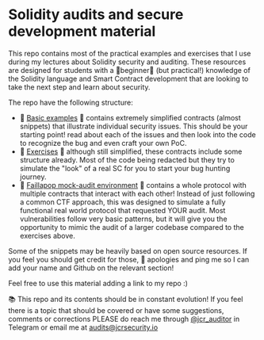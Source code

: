 # Solidity audits and secure development material

This repo contains most of the practical examples and exercises that I use during my lectures about Solidity security and auditing. These resources are designed for students with a :seedling:beginner:seedling: (but practical!) knowledge of the Solidity language and Smart Contract development that are looking to take the next step and learn about security.

The repo have the following structure:

- :bug: [Basic examples](/examples) :bug: contains extremely simplified contracts (almost snippets) that illustrate individual security issues. This should be your starting point! read about each of the issues and then look into the code to recognize the bug and even craft your own PoC.
- :hatching_chick: [Exercises](/exercises) :hatching_chick: although still simplified, these contracts include some structure already. Most of the code being redacted but they try to simulate the "look" of a real SC for you to start your bug hunting journey.
- :muscle: [Faillapop mock-audit environment](/faillapop) :muscle: contains a whole protocol with multiple contracts that interact with each other! Instead of just following a common CTF approach, this was designed to simulate a fully functional real world protocol that requested YOUR audit. Most vulnerabilities follow very basic patterns, but it will give you the opportunity to mimic the audit of a larger codebase compared to the exercises above. 


Some of the snippets may be heavily based on open source resources. If you feel you should get credit for those, :bow: apologies and ping me so I can add your name and Github on the relevant section!


Feel free to use this material adding a link to my repo :)


:books: This repo and its contents should be in constant evolution! If you feel there is a topic that should be covered or have some suggestions, comments or corrections PLEASE do reach me through [@jcr_auditor](https://t.me/jcr_auditor) in Telegram or email me at [audits@jcrsecurity.io](mailto:audits@jcrsecurity.io)

